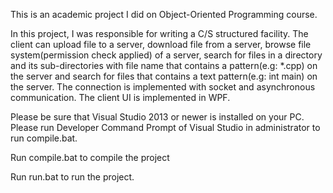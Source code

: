This is an academic project I did on Object-Oriented Programming course.

In this project, I was responsible for writing a C/S structured facility. The client can upload file to a server, download file from a server, browse file system(permission check applied) of a server, search for files in a directory and its sub-directories with file name that contains a pattern(e.g: *.cpp) on the server and search for files that contains a text pattern(e.g: int main) on the server. The connection is implemented with socket and asynchronous communication. The client UI is implemented in WPF.

Please be sure that Visual Studio 2013 or newer is installed on your PC. Please run Developer Command Prompt of Visual Studio in administrator to run compile.bat.

Run compile.bat to compile the project

Run run.bat to run the project.
